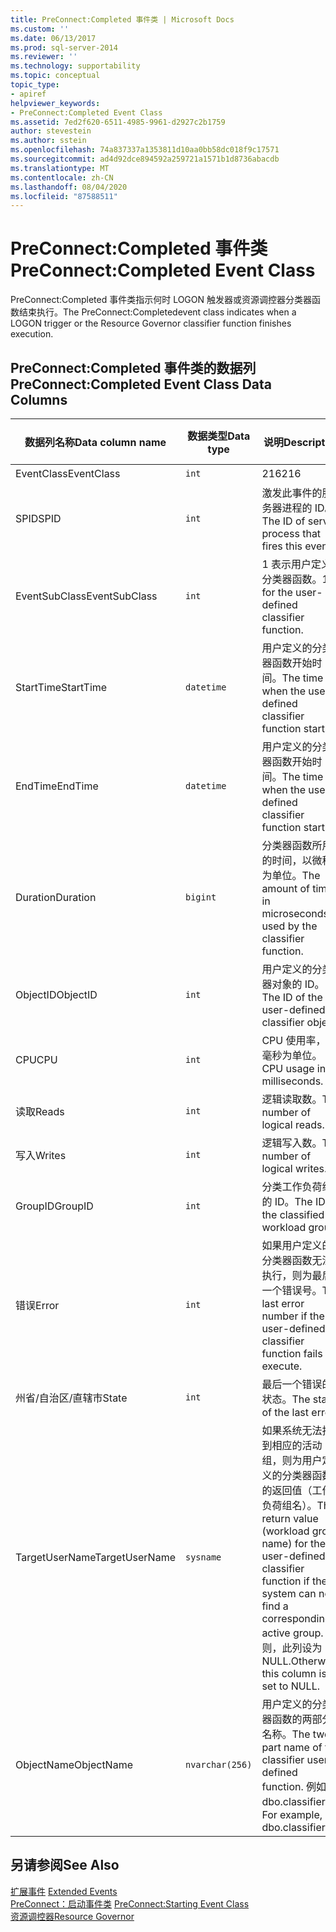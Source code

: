 ```yaml
---
title: PreConnect:Completed 事件类 | Microsoft Docs
ms.custom: ''
ms.date: 06/13/2017
ms.prod: sql-server-2014
ms.reviewer: ''
ms.technology: supportability
ms.topic: conceptual
topic_type:
- apiref
helpviewer_keywords:
- PreConnect:Completed Event Class
ms.assetid: 7ed2f620-6511-4985-9961-d2927c2b1759
author: stevestein
ms.author: sstein
ms.openlocfilehash: 74a837337a1353811d10aa0bb58dc018f9c17571
ms.sourcegitcommit: ad4d92dce894592a259721a1571b1d8736abacdb
ms.translationtype: MT
ms.contentlocale: zh-CN
ms.lasthandoff: 08/04/2020
ms.locfileid: "87588511"
---
```

# <a name="preconnectcompleted-event-class"></a><span data-ttu-id="a952e-102">PreConnect:Completed 事件类</span><span class="sxs-lookup"><span data-stu-id="a952e-102">PreConnect:Completed Event Class</span></span>
  <span data-ttu-id="a952e-103">PreConnect:Completed 事件类指示何时 LOGON 触发器或资源调控器分类器函数结束执行。</span><span class="sxs-lookup"><span data-stu-id="a952e-103">The PreConnect:Completedevent class indicates when a LOGON trigger or the Resource Governor classifier function finishes execution.</span></span>  
  
## <a name="preconnectcompleted-event-class-data-columns"></a><span data-ttu-id="a952e-104">PreConnect:Completed 事件类的数据列</span><span class="sxs-lookup"><span data-stu-id="a952e-104">PreConnect:Completed Event Class Data Columns</span></span>  
  
|<span data-ttu-id="a952e-105">数据列名称</span><span class="sxs-lookup"><span data-stu-id="a952e-105">Data column name</span></span>|<span data-ttu-id="a952e-106">数据类型</span><span class="sxs-lookup"><span data-stu-id="a952e-106">Data type</span></span>|<span data-ttu-id="a952e-107">说明</span><span class="sxs-lookup"><span data-stu-id="a952e-107">Description</span></span>|<span data-ttu-id="a952e-108">列 ID</span><span class="sxs-lookup"><span data-stu-id="a952e-108">Column ID</span></span>|<span data-ttu-id="a952e-109">可筛选</span><span class="sxs-lookup"><span data-stu-id="a952e-109">Filterable</span></span>|  
|----------------------|---------------|-----------------|---------------|----------------|  
|<span data-ttu-id="a952e-110">EventClass</span><span class="sxs-lookup"><span data-stu-id="a952e-110">EventClass</span></span>|`int`|<span data-ttu-id="a952e-111">216</span><span class="sxs-lookup"><span data-stu-id="a952e-111">216</span></span>|<span data-ttu-id="a952e-112">27</span><span class="sxs-lookup"><span data-stu-id="a952e-112">27</span></span>|<span data-ttu-id="a952e-113">否</span><span class="sxs-lookup"><span data-stu-id="a952e-113">No</span></span>|  
|<span data-ttu-id="a952e-114">SPID</span><span class="sxs-lookup"><span data-stu-id="a952e-114">SPID</span></span>|`int`|<span data-ttu-id="a952e-115">激发此事件的服务器进程的 ID。</span><span class="sxs-lookup"><span data-stu-id="a952e-115">The ID of server process that fires this event.</span></span>|<span data-ttu-id="a952e-116">12</span><span class="sxs-lookup"><span data-stu-id="a952e-116">12</span></span>|<span data-ttu-id="a952e-117">是</span><span class="sxs-lookup"><span data-stu-id="a952e-117">Yes</span></span>|  
|<span data-ttu-id="a952e-118">EventSubClass</span><span class="sxs-lookup"><span data-stu-id="a952e-118">EventSubClass</span></span>|`int`|<span data-ttu-id="a952e-119">1 表示用户定义的分类器函数。</span><span class="sxs-lookup"><span data-stu-id="a952e-119">1 for the user-defined classifier function.</span></span>|<span data-ttu-id="a952e-120">21</span><span class="sxs-lookup"><span data-stu-id="a952e-120">21</span></span>|<span data-ttu-id="a952e-121">是</span><span class="sxs-lookup"><span data-stu-id="a952e-121">Yes</span></span>|  
|<span data-ttu-id="a952e-122">StartTime</span><span class="sxs-lookup"><span data-stu-id="a952e-122">StartTime</span></span>|`datetime`|<span data-ttu-id="a952e-123">用户定义的分类器函数开始时间。</span><span class="sxs-lookup"><span data-stu-id="a952e-123">The time when the user-defined classifier function starts.</span></span>|<span data-ttu-id="a952e-124">14</span><span class="sxs-lookup"><span data-stu-id="a952e-124">14</span></span>|<span data-ttu-id="a952e-125">是</span><span class="sxs-lookup"><span data-stu-id="a952e-125">Yes</span></span>|  
|<span data-ttu-id="a952e-126">EndTime</span><span class="sxs-lookup"><span data-stu-id="a952e-126">EndTime</span></span>|`datetime`|<span data-ttu-id="a952e-127">用户定义的分类器函数开始时间。</span><span class="sxs-lookup"><span data-stu-id="a952e-127">The time when the user-defined classifier function starts.</span></span>|<span data-ttu-id="a952e-128">15</span><span class="sxs-lookup"><span data-stu-id="a952e-128">15</span></span>|<span data-ttu-id="a952e-129">是</span><span class="sxs-lookup"><span data-stu-id="a952e-129">Yes</span></span>|  
|<span data-ttu-id="a952e-130">Duration</span><span class="sxs-lookup"><span data-stu-id="a952e-130">Duration</span></span>|`bigint`|<span data-ttu-id="a952e-131">分类器函数所用的时间，以微秒为单位。</span><span class="sxs-lookup"><span data-stu-id="a952e-131">The amount of time, in microseconds, used by the classifier function.</span></span>|<span data-ttu-id="a952e-132">13</span><span class="sxs-lookup"><span data-stu-id="a952e-132">13</span></span>|<span data-ttu-id="a952e-133">是</span><span class="sxs-lookup"><span data-stu-id="a952e-133">Yes</span></span>|  
|<span data-ttu-id="a952e-134">ObjectID</span><span class="sxs-lookup"><span data-stu-id="a952e-134">ObjectID</span></span>|`int`|<span data-ttu-id="a952e-135">用户定义的分类器对象的 ID。</span><span class="sxs-lookup"><span data-stu-id="a952e-135">The ID of the user-defined classifier object.</span></span>|<span data-ttu-id="a952e-136">22</span><span class="sxs-lookup"><span data-stu-id="a952e-136">22</span></span>|<span data-ttu-id="a952e-137">是</span><span class="sxs-lookup"><span data-stu-id="a952e-137">Yes</span></span>|  
|<span data-ttu-id="a952e-138">CPU</span><span class="sxs-lookup"><span data-stu-id="a952e-138">CPU</span></span>|`int`|<span data-ttu-id="a952e-139">CPU 使用率，以毫秒为单位。</span><span class="sxs-lookup"><span data-stu-id="a952e-139">CPU usage in milliseconds.</span></span>|<span data-ttu-id="a952e-140">18</span><span class="sxs-lookup"><span data-stu-id="a952e-140">18</span></span>|<span data-ttu-id="a952e-141">是</span><span class="sxs-lookup"><span data-stu-id="a952e-141">Yes</span></span>|  
|<span data-ttu-id="a952e-142">读取</span><span class="sxs-lookup"><span data-stu-id="a952e-142">Reads</span></span>|`int`|<span data-ttu-id="a952e-143">逻辑读取数。</span><span class="sxs-lookup"><span data-stu-id="a952e-143">The number of logical reads.</span></span>|<span data-ttu-id="a952e-144">16</span><span class="sxs-lookup"><span data-stu-id="a952e-144">16</span></span>|<span data-ttu-id="a952e-145">是</span><span class="sxs-lookup"><span data-stu-id="a952e-145">Yes</span></span>|  
|<span data-ttu-id="a952e-146">写入</span><span class="sxs-lookup"><span data-stu-id="a952e-146">Writes</span></span>|`int`|<span data-ttu-id="a952e-147">逻辑写入数。</span><span class="sxs-lookup"><span data-stu-id="a952e-147">The number of logical writes.</span></span>|<span data-ttu-id="a952e-148">17</span><span class="sxs-lookup"><span data-stu-id="a952e-148">17</span></span>|<span data-ttu-id="a952e-149">是</span><span class="sxs-lookup"><span data-stu-id="a952e-149">Yes</span></span>|  
|<span data-ttu-id="a952e-150">GroupID</span><span class="sxs-lookup"><span data-stu-id="a952e-150">GroupID</span></span>|`int`|<span data-ttu-id="a952e-151">分类工作负荷组的 ID。</span><span class="sxs-lookup"><span data-stu-id="a952e-151">The ID of the classified workload group.</span></span>|<span data-ttu-id="a952e-152">66</span><span class="sxs-lookup"><span data-stu-id="a952e-152">66</span></span>|<span data-ttu-id="a952e-153">是</span><span class="sxs-lookup"><span data-stu-id="a952e-153">Yes</span></span>|  
|<span data-ttu-id="a952e-154">错误</span><span class="sxs-lookup"><span data-stu-id="a952e-154">Error</span></span>|`int`|<span data-ttu-id="a952e-155">如果用户定义的分类器函数无法执行，则为最后一个错误号。</span><span class="sxs-lookup"><span data-stu-id="a952e-155">The last error number if the user-defined classifier function fails to execute.</span></span>|<span data-ttu-id="a952e-156">31</span><span class="sxs-lookup"><span data-stu-id="a952e-156">31</span></span>|<span data-ttu-id="a952e-157">是</span><span class="sxs-lookup"><span data-stu-id="a952e-157">Yes</span></span>|  
|<span data-ttu-id="a952e-158">州省/自治区/直辖市</span><span class="sxs-lookup"><span data-stu-id="a952e-158">State</span></span>|`int`|<span data-ttu-id="a952e-159">最后一个错误的状态。</span><span class="sxs-lookup"><span data-stu-id="a952e-159">The state of the last error.</span></span>|<span data-ttu-id="a952e-160">30</span><span class="sxs-lookup"><span data-stu-id="a952e-160">30</span></span>|<span data-ttu-id="a952e-161">是</span><span class="sxs-lookup"><span data-stu-id="a952e-161">Yes</span></span>|  
|<span data-ttu-id="a952e-162">TargetUserName</span><span class="sxs-lookup"><span data-stu-id="a952e-162">TargetUserName</span></span>|`sysname`|<span data-ttu-id="a952e-163">如果系统无法找到相应的活动组，则为用户定义的分类器函数的返回值（工作负荷组名）。</span><span class="sxs-lookup"><span data-stu-id="a952e-163">The return value (workload group name) for the user-defined classifier function if the system can not find a corresponding active group.</span></span> <span data-ttu-id="a952e-164">否则，此列设为 NULL.</span><span class="sxs-lookup"><span data-stu-id="a952e-164">Otherwise, this column is set to NULL.</span></span>|<span data-ttu-id="a952e-165">39</span><span class="sxs-lookup"><span data-stu-id="a952e-165">39</span></span>|<span data-ttu-id="a952e-166">是</span><span class="sxs-lookup"><span data-stu-id="a952e-166">Yes</span></span>|  
|<span data-ttu-id="a952e-167">ObjectName</span><span class="sxs-lookup"><span data-stu-id="a952e-167">ObjectName</span></span>|`nvarchar(256)`|<span data-ttu-id="a952e-168">用户定义的分类器函数的两部分名称。</span><span class="sxs-lookup"><span data-stu-id="a952e-168">The two-part name of the classifier user-defined function.</span></span> <span data-ttu-id="a952e-169">例如，dbo.classifier。</span><span class="sxs-lookup"><span data-stu-id="a952e-169">For example, dbo.classifier.</span></span>|<span data-ttu-id="a952e-170">34</span><span class="sxs-lookup"><span data-stu-id="a952e-170">34</span></span>|<span data-ttu-id="a952e-171">是</span><span class="sxs-lookup"><span data-stu-id="a952e-171">Yes</span></span>|  
  
## <a name="see-also"></a><span data-ttu-id="a952e-172">另请参阅</span><span class="sxs-lookup"><span data-stu-id="a952e-172">See Also</span></span>  
 <span data-ttu-id="a952e-173">[扩展事件](../extended-events/extended-events.md) </span><span class="sxs-lookup"><span data-stu-id="a952e-173">[Extended Events](../extended-events/extended-events.md) </span></span>  
 <span data-ttu-id="a952e-174">[PreConnect：启动事件类](preconnect-starting-event-class.md) </span><span class="sxs-lookup"><span data-stu-id="a952e-174">[PreConnect:Starting Event Class](preconnect-starting-event-class.md) </span></span>  
 [<span data-ttu-id="a952e-175">资源调控器</span><span class="sxs-lookup"><span data-stu-id="a952e-175">Resource Governor</span></span>](../resource-governor/resource-governor.md)  
  
  
